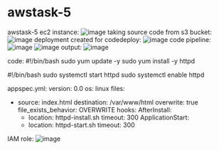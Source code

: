 # awstask-5
awstask-5
ec2 instance:
![image](https://github.com/user-attachments/assets/e167db39-acee-43cb-98a7-9e0441d0deb7)
taking source code from s3 bucket:
![image](https://github.com/user-attachments/assets/875d0b2e-1ae9-4700-8b8f-dab6c4668848)
deployment created for codedeploy:
![image](https://github.com/user-attachments/assets/a8274a7f-8565-4318-abfb-a9e1fb68bea2)
code pipeline:
![image](https://github.com/user-attachments/assets/b7f45e20-d4ae-459e-beed-bbedd23c4eca)
![image](https://github.com/user-attachments/assets/340bd6f9-1a63-4922-ba32-f2c1c01d85ae)
output:
![image](https://github.com/user-attachments/assets/2d014449-711e-4f1b-8a0e-052500e7dc45)


code: 
#!/bin/bash
sudo yum update -y
sudo yum install -y httpd

#!/bin/bash
sudo systemctl start httpd
sudo systemctl enable httpd

appspec.yml:
version: 0.0
os: linux
files:
  - source: index.html
    destination: /var/www/html
    overwrite: true
file_exists_behavior: OVERWRITE
hooks:
  AfterInstall:
    - location: httpd-install.sh
      timeout: 300
  ApplicationStart:
    - location: httpd-start.sh
      timeout: 300

IAM role:
![image](https://github.com/user-attachments/assets/81154aca-3b93-489d-ace8-3ce0441be9ff)

